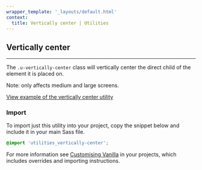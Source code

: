 ```yaml
---
wrapper_template: '_layouts/default.html'
context:
  title: Vertically center | Utilities
---
```


## Vertically center

<hr>

The `.u-vertically-center` class will vertically center the direct child of the element it is placed on.

Note: only affects medium and large screens.

<a href="/docs/examples/utilities/vertically-center/" class="js-example">
View example of the vertically center utility
</a>

### Import

To import just this utility into your project, copy the snippet below and include it in your main Sass file.

```scss
@import 'utilities_vertically-center';
```

For more information see [Customising Vanilla](/docs/customising-vanilla/) in your projects, which includes overrides and importing instructions.
